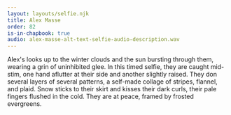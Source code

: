 ```yaml
---
layout: layouts/selfie.njk
title: Alex Masse
order: 82
is-in-chapbook: true
audio: alex-masse-alt-text-selfie-audio-description.wav
---
```


Alex's looks up to the winter clouds and the sun bursting through them, wearing a grin of uninhibited glee. In this timed selfie, they are caught mid-stim, one hand aflutter at their side and another slightly raised. They don several layers of several patterns, a self-made collage of stripes, flannel, and plaid. Snow sticks to their skirt and kisses their dark curls, their pale fingers flushed in the cold. They are at peace, framed by frosted evergreens.
